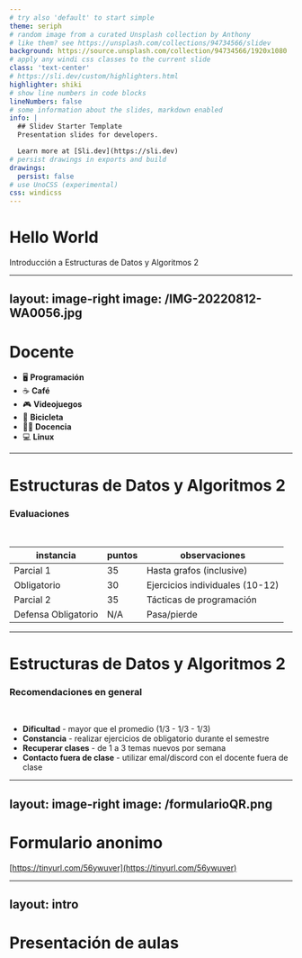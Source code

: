 ```yaml
---
# try also 'default' to start simple
theme: seriph
# random image from a curated Unsplash collection by Anthony
# like them? see https://unsplash.com/collections/94734566/slidev
background: https://source.unsplash.com/collection/94734566/1920x1080
# apply any windi css classes to the current slide
class: 'text-center'
# https://sli.dev/custom/highlighters.html
highlighter: shiki
# show line numbers in code blocks
lineNumbers: false
# some information about the slides, markdown enabled
info: |
  ## Slidev Starter Template
  Presentation slides for developers.

  Learn more at [Sli.dev](https://sli.dev)
# persist drawings in exports and build
drawings:
  persist: false
# use UnoCSS (experimental)
css: windicss
---
```


# Hello World
Introducción a Estructuras de Datos y Algoritmos 2

<div class="abs-br m-6 flex gap-2">
  <a href="https://github.com/BRJoaquin" target="_blank" alt="GitHub"
    class="text-xl icon-btn opacity-50 !border-none !hover:text-white">
    <carbon-logo-github />
  </a>
  <a href="https://www.linkedin.com/in/joaquin-vigna-21a59b78/" target="_blank" alt="GitHub"
    class="text-xl icon-btn opacity-50 !border-none !hover:text-white">
    <carbon-logo-linkedin />
  </a>
  <a href="https://discordapp.com/users/Joaquin Vigna#2326" target="_blank" alt="GitHub"
    class="text-xl icon-btn opacity-50 !border-none !hover:text-white">
    <carbon-logo-discord />
  </a>
  <a href="mailto:joaquin.vigna@gmail.com" target="_blank" alt="GitHub"
    class="text-xl icon-btn opacity-50 !border-none !hover:text-white">
    <bxl-gmail />
  </a>

</div>

---
layout: image-right
image: /IMG-20220812-WA0056.jpg
---

# Docente

- 🖥️ **Programación**
- ☕ **Café**
- 🎮 **Videojuegos**
- 🚴 **Bicicleta**
- 👨‍🏫 **Docencia**
- 💻 **Linux**

---

# Estructuras de Datos y Algoritmos 2

### Evaluaciones
<br>

|  **instancia**   |  **puntos** | **observaciones** |
| --- | --- | --- |
| Parcial 1 | 35 | Hasta grafos (inclusive) |
| Obligatorio | 30 | Ejercicios individuales (10-12) |
| Parcial 2 | 35 | Tácticas de programación |
| Defensa Obligatorio | N/A | Pasa/pierde |

---

# Estructuras de Datos y Algoritmos 2

### Recomendaciones en general
<br>

- **Dificultad** - mayor que el promedio (1/3 - 1/3 - 1/3)
- **Constancia** - realizar ejercicios de obligatorio durante el semestre
- **Recuperar clases** - de 1 a 3 temas nuevos por semana
- **Contacto fuera de clase** - utilizar emal/discord con el docente fuera de clase


---
layout: image-right
image: /formularioQR.png
---

# Formulario anonimo

[https://tinyurl.com/56ywuver](https://tinyurl.com/56ywuver)

---
layout: intro
---

# Presentación de aulas